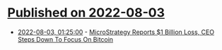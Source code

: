 # [Published on 2022-08-03](index.md)

* [2022-08-03, 01:25:00](https://slashdot.org/story/22/08/02/2341234/microstrategy-reports-1-billion-loss-ceo-steps-down-to-focus-on-bitcoin?utm_source=rss1.0mainlinkanon&utm_medium=feed) - [MicroStrategy Reports $1 Billion Loss, CEO Steps Down To Focus On Bitcoin](https://slashdot.org/story/22/08/02/2341234/microstrategy-reports-1-billion-loss-ceo-steps-down-to-focus-on-bitcoin?utm_source=rss1.0mainlinkanon&utm_medium=feed)
